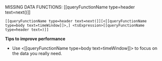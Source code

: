MISSING DATA FUNCTIONS: [[queryFunctionName type=header text=next()]]

```
[[queryFunctionName type=header text=next(]][<[[queryFunctionName type=body text=timeWindow]]>,] <tsExpression>[[queryFunctionName type=header text=)]]
```

**Tips to improve performance**
- Use <[[queryFunctionName type=body text=timeWindow]]> to focus on the data you really need.
